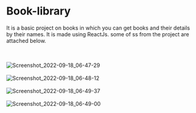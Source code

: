 # Book-library
It is a basic project on books in which you can get books and their details by their names. It is made using ReactJs. some of ss from the project are attached below.<br><br><br>


![Screenshot_2022-09-18_06-47-29](https://user-images.githubusercontent.com/96379277/190898783-27b87606-afdf-491d-8a61-4ea80488e01f.png)<br><br>
![Screenshot_2022-09-18_06-48-12](https://user-images.githubusercontent.com/96379277/190898787-112fcec2-b4ee-4ed8-a181-44a826abd4bd.png)<br><br>
![Screenshot_2022-09-18_06-49-37](https://user-images.githubusercontent.com/96379277/190898788-0bea0287-10ae-4f59-af65-dcae57c20afc.png)<br><br>
![Screenshot_2022-09-18_06-49-00](https://user-images.githubusercontent.com/96379277/190898790-ca63ef65-36c3-49fc-bb13-99c6aec74f83.png)

